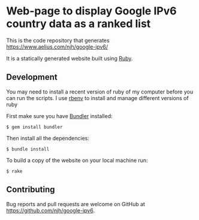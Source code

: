 Web-page to display Google IPv6 country data as a ranked list
=============================================================

This is the code repository that generates https://www.aelius.com/njh/google-ipv6/

It is a statically generated website built using [Ruby].



## Development

You may need to install a recent version of ruby of my computer before you can run the scripts.
I use [rbenv] to install and manage different versions of ruby

First make sure you have [Bundler] installed:

    $ gem install bundler

Then install all the dependencies:

    $ bundle install

To build a copy of the website on your local machine run:

    $ rake


## Contributing

Bug reports and pull requests are welcome on GitHub at https://github.com/njh/google-ipv6.



[Ruby]:                      http://ruby-lang.org/
[rbenv]:                     http://rbenv.org/
[Bundler]:                   http://bundler.io/
